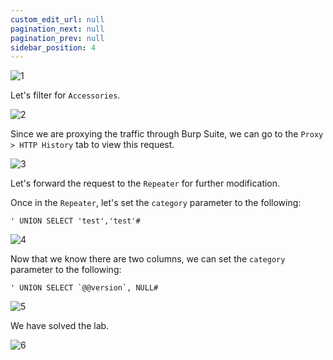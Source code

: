 ```yaml
---
custom_edit_url: null
pagination_next: null
pagination_prev: null
sidebar_position: 4
---
```


![1](https://github.com/Knign/Write-ups/assets/110326359/a15f69c4-fe97-408d-85c7-836af5c912d7)

Let's filter for `Accessories`.

![2](https://github.com/Knign/Write-ups/assets/110326359/b0569b5c-de60-46b6-a9ca-df7fe40a3157)

Since we are proxying the traffic through Burp Suite, we can go to the `Proxy > HTTP History` tab to view this request.

![3](https://github.com/Knign/Write-ups/assets/110326359/17041208-f6cc-4a66-a79d-81a92e984eab)

Let's forward the request to the `Repeater` for further modification.

Once in the `Repeater`, let's set the `category` parameter to the following:

```
' UNION SELECT 'test','test'#
```

![4](https://github.com/Knign/Write-ups/assets/110326359/4c86f757-f741-45f3-9faa-f499ecfab559)

Now that we know there are two columns, we can set the `category` parameter to the following:

```
' UNION SELECT `@@version`, NULL#
```

![5](https://github.com/Knign/Write-ups/assets/110326359/6a90675f-20d0-490e-bdca-77cb837dbf35)

We have solved the lab.

![6](https://github.com/Knign/Write-ups/assets/110326359/22988b07-a3e4-4669-98b7-46da46c38ba4)
